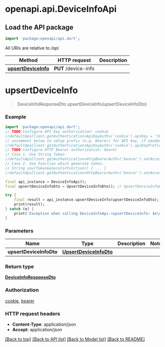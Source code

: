 # openapi.api.DeviceInfoApi

## Load the API package
```dart
import 'package:openapi/api.dart';
```

All URIs are relative to */api*

Method | HTTP request | Description
------------- | ------------- | -------------
[**upsertDeviceInfo**](DeviceInfoApi.md#upsertdeviceinfo) | **PUT** /device-info | 


# **upsertDeviceInfo**
> DeviceInfoResponseDto upsertDeviceInfo(upsertDeviceInfoDto)





### Example
```dart
import 'package:openapi/api.dart';
// TODO Configure API key authorization: cookie
//defaultApiClient.getAuthentication<ApiKeyAuth>('cookie').apiKey = 'YOUR_API_KEY';
// uncomment below to setup prefix (e.g. Bearer) for API key, if needed
//defaultApiClient.getAuthentication<ApiKeyAuth>('cookie').apiKeyPrefix = 'Bearer';
// TODO Configure HTTP Bearer authorization: bearer
// Case 1. Use String Token
//defaultApiClient.getAuthentication<HttpBearerAuth>('bearer').setAccessToken('YOUR_ACCESS_TOKEN');
// Case 2. Use Function which generate token.
// String yourTokenGeneratorFunction() { ... }
//defaultApiClient.getAuthentication<HttpBearerAuth>('bearer').setAccessToken(yourTokenGeneratorFunction);

final api_instance = DeviceInfoApi();
final upsertDeviceInfoDto = UpsertDeviceInfoDto(); // UpsertDeviceInfoDto | 

try {
    final result = api_instance.upsertDeviceInfo(upsertDeviceInfoDto);
    print(result);
} catch (e) {
    print('Exception when calling DeviceInfoApi->upsertDeviceInfo: $e\n');
}
```

### Parameters

Name | Type | Description  | Notes
------------- | ------------- | ------------- | -------------
 **upsertDeviceInfoDto** | [**UpsertDeviceInfoDto**](UpsertDeviceInfoDto.md)|  | 

### Return type

[**DeviceInfoResponseDto**](DeviceInfoResponseDto.md)

### Authorization

[cookie](../README.md#cookie), [bearer](../README.md#bearer)

### HTTP request headers

 - **Content-Type**: application/json
 - **Accept**: application/json

[[Back to top]](#) [[Back to API list]](../README.md#documentation-for-api-endpoints) [[Back to Model list]](../README.md#documentation-for-models) [[Back to README]](../README.md)

